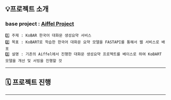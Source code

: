 
## 💡프로젝트 소개
###  base project : [Aiffel Project](https://github.com/AIFFEL-NLP-PROJECT/Aiffelthon)
```
1️⃣ 주제 : KoBAR 한국어 대화문 생성요약 서비스
2️⃣ 목표 : KoBART로 학습한 한국어 대화문 요약 모델을 FASTAPI를 통해서 웹 서비스로 배포
3️⃣ 설명 : 기존의 Aiffel에서 진행한 대화문 생성요약 프로젝트를 베이스로 하여 KoBART 모델을 개선 및 서빙을 진행할 것 
```

---

## 🗓️ 프로젝트 진행


---
